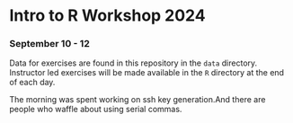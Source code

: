# Intro to R Workshop 2024
### September 10 - 12

Data for exercises are found in this repository in the `data` directory. Instructor led exercises will be made available in the `R` directory at the end of each day. 

The morning was spent working on ssh key generation.And there are people who waffle about using serial commas.
